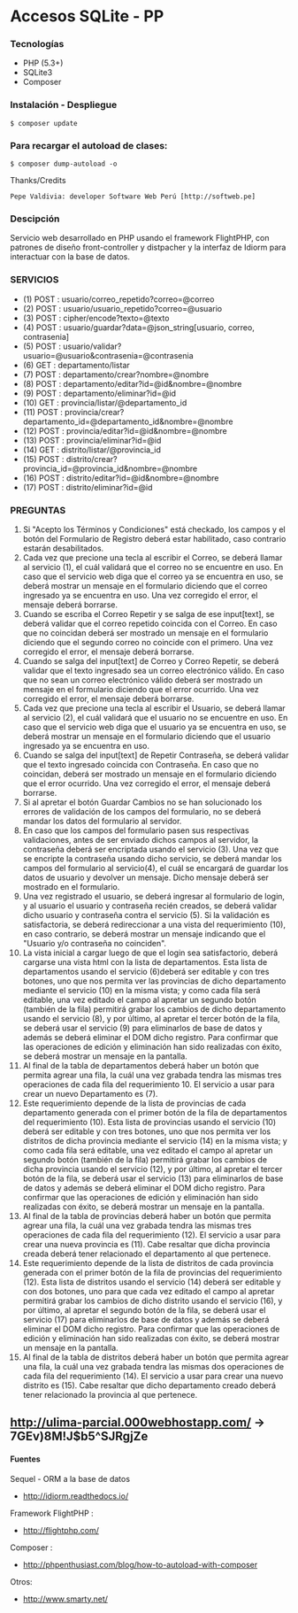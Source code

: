 # Accesos SQLite - PP

### Tecnologías

+ PHP (5.3+)
+ SQLite3
+ Composer

### Instalación - Despliegue

 	$ composer update

### Para recargar el autoload de clases:

 	$ composer dump-autoload -o

 Thanks/Credits

    Pepe Valdivia: developer Software Web Perú [http://softweb.pe]

### Descipción

Servicio web desarrollado en PHP usando el framework FlightPHP, con patrones de diseño front-controller y distpacher y la interfaz de Idiorm para interactuar con la base de datos.

### SERVICIOS

+ (1) POST : usuario/correo_repetido?correo=@correo
+ (2) POST : usuario/usuario_repetido?correo=@usuario
+ (3) POST : cipher/encode?texto=@texto
+ (4) POST : usuario/guardar?data=@json_string[usuario, correo, contrasenia]
+ (5) POST : usuario/validar?usuario=@usuario&contrasenia=@contrasenia
+ (6) GET : departamento/listar
+ (7) POST : departamento/crear?nombre=@nombre
+ (8) POST : departamento/editar?id=@id&nombre=@nombre
+ (9) POST : departamento/eliminar?id=@id
+ (10) GET : provincia/listar/@departamento_id
+ (11) POST : provincia/crear?departamento_id=@departamento_id&nombre=@nombre
+ (12) POST : provincia/editar?id=@id&nombre=@nombre
+ (13) POST : provincia/eliminar?id=@id
+ (14) GET : distrito/listar/@provincia_id
+ (15) POST : distrito/crear?provincia_id=@provincia_id&nombre=@nombre
+ (16) POST : distrito/editar?id=@id&nombre=@nombre
+ (17) POST : distrito/eliminar?id=@id

### PREGUNTAS

1) Si "Acepto los Términos y Condiciones" está checkado, los campos y el botón del Formulario de Registro deberá estar habilitado, caso contrario estarán desabilitados.
2) Cada vez que precione una tecla al escribir el Correo, se deberá llamar al servicio (1), el cuál validará que el correo no se encuentre en uso. En caso que el servicio web diga que el correo ya se encuentra en uso, se deberá mostrar un mensaje en el formulario diciendo que el correo ingresado ya se encuentra en uso. Una vez corregido el error, el mensaje deberá borrarse. 
3) Cuando se escriba el Correo Repetir y se salga de ese input[text], se deberá validar que el correo repetido coincida con el Correo. En caso que no coincidan deberá ser mostrado un mensaje en el formulario diciendo que el segundo correo no coincide con el primero. Una vez corregido el error, el mensaje deberá borrarse.
4) Cuando se salga del input[text] de Correo y Correo Repetir, se deberá validar que el texto ingresado sea un correo electrónico válido. En caso que no sean un correo electrónico válido deberá ser mostrado un mensaje en el formulario diciendo que el error ocurrido. Una vez corregido el error, el mensaje deberá borrarse.
5) Cada vez que precione una tecla al escribir el Usuario, se deberá llamar al servicio (2), el cuál validará que el usuario no se encuentre en uso. En caso que el servicio web diga que el usuario ya se encuentra en uso, se deberá mostrar un mensaje en el formulario diciendo que el usuario ingresado ya se encuentra en uso.
6) Cuando se salga del input[text] de Repetir Contraseña, se deberá validar que el texto ingresado coincida con Contraseña. En caso que no coincidan, deberá ser mostrado un mensaje en el formulario diciendo que el error ocurrido. Una vez corregido el error, el mensaje deberá borrarse.
7) Si al apretar el botón Guardar Cambios no se han solucionado los errores de validación de los campos del formulario, no se deberá mandar los datos del formulario al servidor.
8) En caso que los campos del formulario pasen sus respectivas validaciones, antes de ser enviado dichos campos al servidor, la contraseña deberá ser encriptada usando el servicio (3). Una vez que se encripte la contraseña usando dicho servicio, se deberá mandar los campos del formulario al servicio(4), el cuál se encargará de guardar los datos de usuario y devolver un mensaje. Dicho mensaje deberá ser mostrado en el formulario.
9) Una vez registrado el usuario, se deberá ingresar al formulario de login, y al usuario el usuario y contraseña recién creados, se deberá validar dicho usuario y contraseña contra el servicio (5). Si la validación es satisfactoria, se deberá redireccionar a una vista del requerimiento (10), en caso contrario, se deberá mostrar un mensaje indicando que el "Usuario y/o contraseña no coinciden".
10) La vista inicial a cargar luego de que el login sea satisfactorio, deberá cargarse una vista html con la lista de departamentos. Esta lista de departamentos usando el servicio (6)deberá ser editable y con tres botones, uno que nos permita ver las provincias de dicho departamento mediante el servicio (10) en la misma vista; y como cada fila será editable, una vez editado el campo al apretar un segundo botón (también de la fila) permitirá grabar los cambios de dicho departamento usando el servicio (8), y por último, al apretar el tercer botón de la fila, se deberá usar el servicio (9) para eliminarlos de base de datos y además se deberá eliminar el DOM dicho registro. Para confirmar que las operaciones de edición y eliminación han sido realizadas con éxito, se deberá mostrar un mensaje en la pantalla.
11) Al final de la tabla de departamentos deberá haber un botón que permita agrear una fila, la cuál una vez grabada tendra las mismas tres operaciones de cada fila del requerimiento 10. El servicio a usar para crear un nuevo Departamento es (7).
12) Este requerimiento depende de la lista de provincias de cada departamento generada con el primer botón de la fila de departamentos del requerimiento (10). Esta lista de provincias usando el servicio (10) deberá ser editable y con tres botones, uno que nos permita ver los distritos de dicha provincia mediante el servicio (14) en la misma vista; y como cada fila será editable, una vez editado el campo al apretar un segundo botón (también de la fila) permitirá grabar los cambios de dicha provincia usando el servicio (12), y por último, al apretar el tercer botón de la fila, se deberá usar el servicio (13) para eliminarlos de base de datos y además se deberá eliminar el DOM dicho registro. Para confirmar que las operaciones de edición y eliminación han sido realizadas con éxito, se deberá mostrar un mensaje en la pantalla.
13) Al final de la tabla de provincias deberá haber un botón que permita agrear una fila, la cuál una vez grabada tendra las mismas tres operaciones de cada fila del requerimiento (12). El servicio a usar para crear una nueva provincia es (11). Cabe resaltar que dicha provincia creada deberá tener relacionado el departamento al que pertenece.
14) Este requerimiento depende de la lista de distritos de cada provincia generada con el primer botón de la fila de provincias del requerimiento (12). Esta lista de distritos usando el servicio (14) deberá ser editable y con dos botones, uno  para que cada vez editado el campo al apretar permitirá grabar los cambios de dicho distrito usando el servicio (16), y por último, al apretar el segundo botón de la fila, se deberá usar el servicio (17) para eliminarlos de base de datos y además se deberá eliminar el DOM dicho registro. Para confirmar que las operaciones de edición y eliminación han sido realizadas con éxito, se deberá mostrar un mensaje en la pantalla.
15) Al final de la tabla de distritos deberá haber un botón que permita agrear una fila, la cuál una vez grabada tendra las mismas dos operaciones de cada fila del requerimiento (14). El servicio a usar para crear una nuevo distrito es (15). Cabe resaltar que dicho departamento creado deberá tener relacionado la provincia al que pertenece.

http://ulima-parcial.000webhostapp.com/ -> 7GEv)8M!J$b5^SJRgjZe
--- 

#### Fuentes

Sequel - ORM a la base de datos

+ http://idiorm.readthedocs.io/
	
Framework FlightPHP :

+ http://flightphp.com/

Composer :
+ http://phpenthusiast.com/blog/how-to-autoload-with-composer

Otros:
+ http://www.smarty.net/